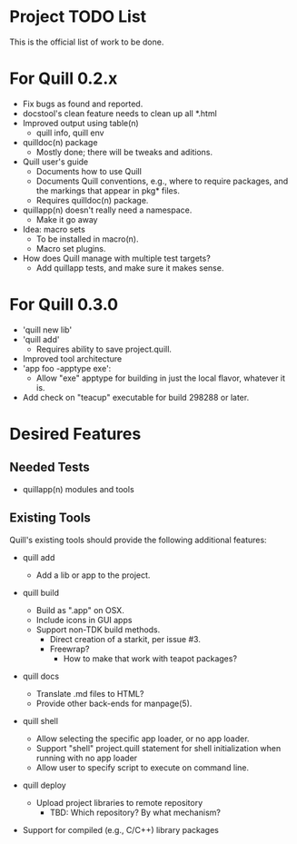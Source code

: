 # Project TODO List

This is the official list of work to be done.

# For Quill 0.2.x

* Fix bugs as found and reported.
* docstool's clean feature needs to clean up all *.html
* Improved output using table(n)
  * quill info, quill env
* quilldoc(n) package
  * Mostly done; there will be tweaks and aditions.
* Quill user's guide
  * Documents how to use Quill
  * Documents Quill conventions, e.g., where to require packages, and the
    markings that appear in pkg* files.
  * Requires quilldoc(n) package.
* quillapp(n) doesn't really need a namespace.
  * Make it go away
* Idea: macro sets
  * To be installed in macro(n).
  * Macro set plugins.
* How does Quill manage with multiple test targets?
  * Add quillapp tests, and make sure it makes sense.

# For Quill 0.3.0

* 'quill new lib'
* 'quill add'
  * Requires ability to save project.quill.
* Improved tool architecture
* 'app foo -apptype exe':
  * Allow "exe" apptype for building in just the local flavor, whatever it 
    is.
* Add check on "teacup" executable for build 298288 or later.

# Desired Features

## Needed Tests

* quillapp(n) modules and tools

## Existing Tools

Quill's existing tools should provide the following additional features:

* quill add
  * Add a lib or app to the project.

* quill build
  * Build as ".app" on OSX.
  * Include icons in GUI apps
  * Support non-TDK build methods.
    * Direct creation of a starkit, per issue #3.
    * Freewrap?
      * How to make that work with teapot packages?

* quill docs
  * Translate .md files to HTML?
  * Provide other back-ends for manpage(5).

* quill shell
  * Allow selecting the specific app loader, or no app loader.
  * Support "shell" project.quill statement for shell initialization
    when running with no app loader
  * Allow user to specify script to execute on command line.

* quill deploy
  * Upload project libraries to remote repository
    * TBD: Which repository?  By what mechanism?

* Support for compiled (e.g., C/C++) library packages

